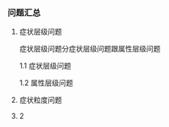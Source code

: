 ### 问题汇总

1. 症状层级问题
    
    症状层级问题分症状层级问题跟属性层级问题
       
    1.1 症状层级问题
    
    1.2 属性层级问题
      
2. 症状粒度问题

3. 2